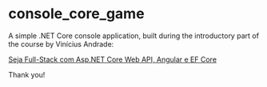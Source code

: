 # console_core_game

A simple .NET Core console application, built during the introductory part of the course by Vinícius Andrade:

<a href='https://www.udemy.com/course/angular-dotnetcore-efcore/'>Seja Full-Stack com Asp.NET Core Web API, Angular e EF Core</a>

Thank you!